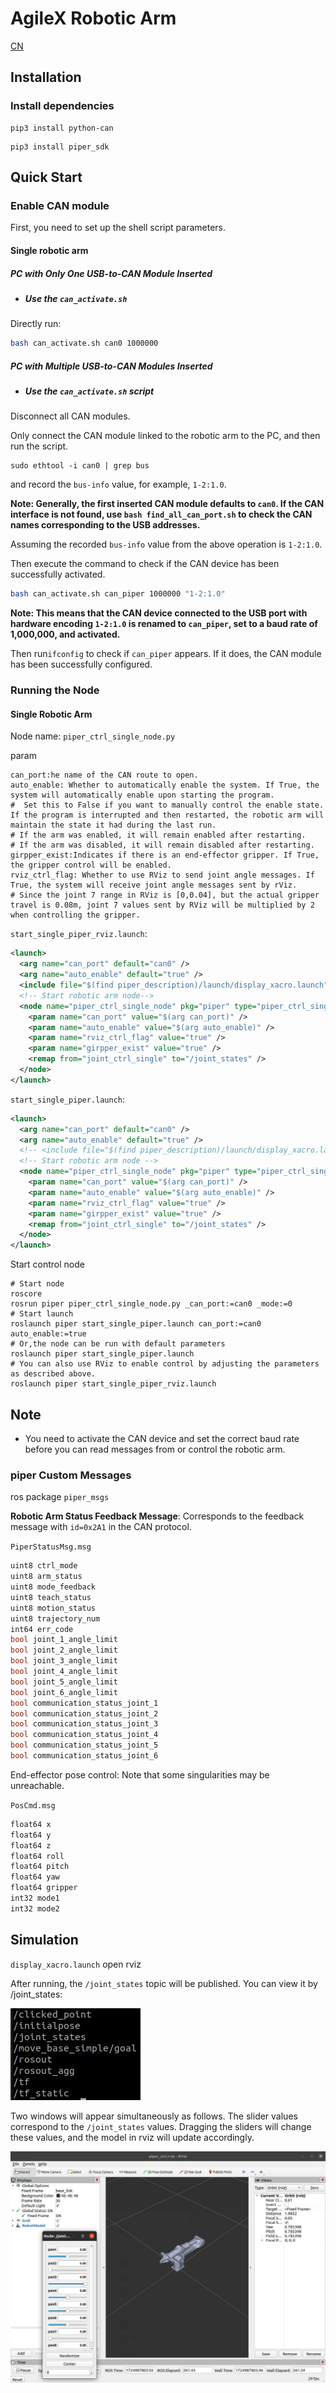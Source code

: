 # AgileX Robotic Arm
 [CN](README.MD)

## Installation

### Install dependencies

```shell
pip3 install python-can
```

```shell
pip3 install piper_sdk
```

## Quick Start

### Enable CAN module

First, you need to set up the shell script parameters.

#### Single robotic arm

##### PC with Only One USB-to-CAN Module Inserted

- ##### Use the `can_activate.sh`  

Directly run:

```bash
bash can_activate.sh can0 1000000
```

##### PC with Multiple USB-to-CAN Modules Inserted

- ##### Use the `can_activate.sh`  script

Disconnect all CAN modules.

Only connect the CAN module linked to the robotic arm to the PC, and then run the script.

```shell
sudo ethtool -i can0 | grep bus
```

and record the `bus-info` value, for example, `1-2:1.0`.

**Note: Generally, the first inserted CAN module defaults to `can0`. If the CAN interface is not found, use `bash find_all_can_port.sh` to check the CAN names corresponding to the USB addresses.**

Assuming the recorded `bus-info` value from the above operation is `1-2:1.0`.

Then execute the command to check if the CAN device has been successfully activated.

```bash
bash can_activate.sh can_piper 1000000 "1-2:1.0"
```

**Note: This means that the CAN device connected to the USB port with hardware encoding `1-2:1.0` is renamed to `can_piper`, set to a baud rate of 1,000,000, and activated.**

Then run`ifconfig` to check if `can_piper` appears. If it does, the CAN module has been successfully configured.

### Running the Node

#### Single Robotic Arm

Node name: `piper_ctrl_single_node.py`

param

```shell
can_port:he name of the CAN route to open.
auto_enable: Whether to automatically enable the system. If True, the system will automatically enable upon starting the program.
#  Set this to False if you want to manually control the enable state. If the program is interrupted and then restarted, the robotic arm will maintain the state it had during the last run.
# If the arm was enabled, it will remain enabled after restarting.
# If the arm was disabled, it will remain disabled after restarting.
girpper_exist:Indicates if there is an end-effector gripper. If True, the gripper control will be enabled.
rviz_ctrl_flag: Whether to use RViz to send joint angle messages. If True, the system will receive joint angle messages sent by rViz.
# Since the joint 7 range in RViz is [0,0.04], but the actual gripper travel is 0.08m, joint 7 values sent by RViz will be multiplied by 2 when controlling the gripper.
```

`start_single_piper_rviz.launch`:

```xml
<launch>
  <arg name="can_port" default="can0" />
  <arg name="auto_enable" default="true" />
  <include file="$(find piper_description)/launch/display_xacro.launch"/>
  <!-- Start robotic arm node-->
  <node name="piper_ctrl_single_node" pkg="piper" type="piper_ctrl_single_node.py" output="screen">
    <param name="can_port" value="$(arg can_port)" />
    <param name="auto_enable" value="$(arg auto_enable)" />
    <param name="rviz_ctrl_flag" value="true" />
    <param name="girpper_exist" value="true" />
    <remap from="joint_ctrl_single" to="/joint_states" />
  </node>
</launch>
```

`start_single_piper.launch`:

```xml
<launch>
  <arg name="can_port" default="can0" />
  <arg name="auto_enable" default="true" />
  <!-- <include file="$(find piper_description)/launch/display_xacro.launch"/> -->
  <!-- Start robotic arm node -->
  <node name="piper_ctrl_single_node" pkg="piper" type="piper_ctrl_single_node.py" output="screen">
    <param name="can_port" value="$(arg can_port)" />
    <param name="auto_enable" value="$(arg auto_enable)" />
    <param name="rviz_ctrl_flag" value="true" />
    <param name="girpper_exist" value="true" />
    <remap from="joint_ctrl_single" to="/joint_states" />
  </node>
</launch>
```

Start control node

```shell
# Start node
roscore
rosrun piper piper_ctrl_single_node.py _can_port:=can0 _mode:=0
# Start launch
roslaunch piper start_single_piper.launch can_port:=can0 auto_enable:=true
# Or,the node can be run with default parameters
roslaunch piper start_single_piper.launch
# You can also use RViz to enable control by adjusting the parameters as described above.
roslaunch piper start_single_piper_rviz.launch
```

## Note

- You need to activate the CAN device and set the correct baud rate before you can read messages from or control the robotic arm.

### piper Custom Messages

ros package `piper_msgs`

 **Robotic Arm Status Feedback Message**: Corresponds to the feedback message with `id=0x2A1` in the CAN protocol.

`PiperStatusMsg.msg`

```c
uint8 ctrl_mode
uint8 arm_status
uint8 mode_feedback
uint8 teach_status
uint8 motion_status
uint8 trajectory_num
int64 err_code
bool joint_1_angle_limit
bool joint_2_angle_limit
bool joint_3_angle_limit
bool joint_4_angle_limit
bool joint_5_angle_limit
bool joint_6_angle_limit
bool communication_status_joint_1
bool communication_status_joint_2
bool communication_status_joint_3
bool communication_status_joint_4
bool communication_status_joint_5
bool communication_status_joint_6
```

End-effector pose control: Note that some singularities may be unreachable.

`PosCmd.msg`

```c
float64 x
float64 y
float64 z
float64 roll
float64 pitch
float64 yaw
float64 gripper
int32 mode1
int32 mode2
```

## Simulation

`display_xacro.launch` open rviz

After running, the `/joint_states` topic will be published. You can view it by /joint_states:

![ ](./asserts/pictures/tostopic_list.jpg)

Two windows will appear simultaneously as follows. The slider values correspond to the `/joint_states` values. Dragging the sliders will change these values, and the model in rviz will update accordingly.

![ ](./asserts/pictures/piper_rviz.jpg)
